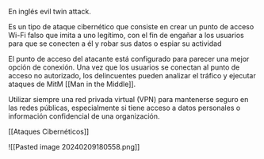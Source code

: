 En inglés evil twin attack. 

Es un tipo de ataque cibernético que consiste en crear un punto de acceso Wi-Fi falso que imita a uno legítimo, con el fin de engañar a los usuarios para que se conecten a él y robar sus datos o espiar su actividad

El punto de acceso del atacante está configurado para parecer una mejor opción de conexión. Una vez que los usuarios se conectan al punto de acceso no autorizado, los delincuentes pueden analizar el tráfico y ejecutar ataques de MitM [[Man in the Middle]].

Utilizar siempre una red privada virtual (VPN) para mantenerse seguro en las redes públicas, especialmente si tiene acceso a datos personales o información confidencial de una organización.

[[Ataques Cibernéticos]]

![[Pasted image 20240209180558.png]]


